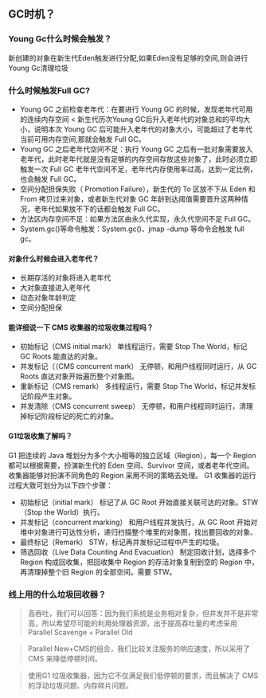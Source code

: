 ## GC时机？
### Young Gc什么时候会触发？
新创建的对象在新生代Eden触发进行分配,如果Eden没有足够的空间,则会进行Young Gc清理垃圾

### 什么时候触发Full GC?
- Young GC 之前检查老年代：在要进行 Young GC 的时候，发现老年代可用的连续内存空间 < 新生代历次Young GC后升入老年代的对象总和的平均大小，说明本次 Young GC 后可能升入老年代的对象大小，可能超过了老年代当前可用内存空间,那就会触发 Full GC。
- Young GC 之后老年代空间不足：执行 Young GC 之后有一批对象需要放入老年代，此时老年代就是没有足够的内存空间存放这些对象了，此时必须立即触发一次 Full GC
老年代空间不足，老年代内存使用率过高，达到一定比例，也会触发 Full GC。
- 空间分配担保失败（ Promotion Failure），新生代的 To 区放不下从 Eden 和 From 拷贝过来对象，或者新生代对象 GC 年龄到达阈值需要晋升这两种情况，老年代如果放不下的话都会触发 Full GC。
- 方法区内存空间不足：如果方法区由永久代实现，永久代空间不足 Full GC。
- System.gc()等命令触发：System.gc()、jmap -dump 等命令会触发 full gc。


#### 对象什么时候会进入老年代？
- 长期存活的对象将进入老年代
- 大对象直接进入老年代
- 动态对象年龄判定
- 空间分配担保


#### 能详细说一下 CMS 收集器的垃圾收集过程吗？
- 初始标记（CMS initial mark）
  单线程运行，需要 Stop The World，标记 GC Roots 能直达的对象。
- 并发标记（（CMS concurrent mark）
  无停顿，和用户线程同时运行，从 GC Roots 直达对象开始遍历整个对象图。
- 重新标记（CMS remark）
  多线程运行，需要 Stop The World，标记并发标记阶段产生对象。
- 并发清除（CMS concurrent sweep）
  无停顿，和用户线程同时运行，清理掉标记阶段标记的死亡的对象。

#### G1垃圾收集了解吗？

G1 把连续的 Java 堆划分为多个大小相等的独立区域（Region），每一个 Region 都可以根据需要，扮演新生代的 Eden 空间、Survivor 空间，或者老年代空间。收集器能够对扮演不同角色的 Region 采用不同的策略去处理。
G1 收集器的运行过程大致可划分为以下四个步骤：
- 初始标记（initial mark）
  标记了从 GC Root 开始直接关联可达的对象。STW（Stop the World）执行。
- 并发标记（concurrent marking）
  和用户线程并发执行，从 GC Root 开始对堆中对象进行可达性分析，递归扫描整个堆里的对象图，找出要回收的对象、
- 最终标记（Remark）
  STW，标记再并发标记过程中产生的垃圾。
- 筛选回收（Live Data Counting And Evacuation）
  制定回收计划，选择多个 Region 构成回收集，把回收集中 Region 的存活对象复制到空的 Region 中，再清理掉整个旧 Region 的全部空间。需要 STW。
  

### 线上用的什么垃圾回收器？
> 高吞吐，我们可以回答：因为我们系统是业务相对复杂，但并发并不是非常高，所以希望尽可能的利用处理器资源，出于提高吞吐量的考虑采用Parallel Scavenge + Parallel Old

> Parallel New+CMS的组合，我们比较关注服务的响应速度，所以采用了 CMS 来降低停顿时间。

> 使用G1 垃圾收集器，因为它不仅满足我们低停顿的要求，而且解决了 CMS 的浮动垃圾问题、内存碎片问题。
